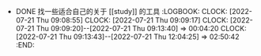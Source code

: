 - DONE 找一些适合自己的关于 [[study]] 的工具
  :LOGBOOK:
  CLOCK: [2022-07-21 Thu 09:08:55]
  CLOCK: [2022-07-21 Thu 09:09:17]
  CLOCK: [2022-07-21 Thu 09:09:20]--[2022-07-21 Thu 09:13:40] =>  00:04:20
  CLOCK: [2022-07-21 Thu 09:13:43]--[2022-07-21 Thu 12:04:25] =>  02:50:42
  :END: